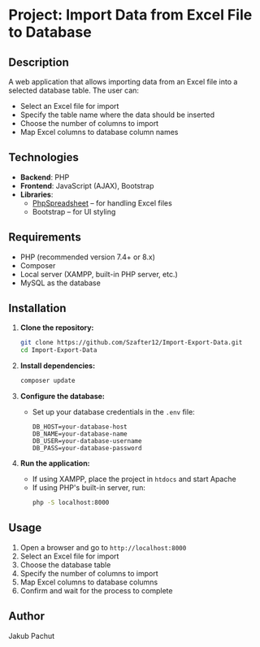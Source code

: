 # Project: Import Data from Excel File to Database

## Description
A web application that allows importing data from an Excel file into a selected database table. The user can:
- Select an Excel file for import
- Specify the table name where the data should be inserted
- Choose the number of columns to import
- Map Excel columns to database column names

## Technologies
- **Backend**: PHP
- **Frontend**: JavaScript (AJAX), Bootstrap
- **Libraries**:
  - [PhpSpreadsheet](https://phpspreadsheet.readthedocs.io/) – for handling Excel files
  - Bootstrap – for UI styling

## Requirements
- PHP (recommended version 7.4+ or 8.x)
- Composer
- Local server (XAMPP, built-in PHP server, etc.)
- MySQL as the database

## Installation
1. **Clone the repository:**
   ```sh
   git clone https://github.com/Szafter12/Import-Export-Data.git
   cd Import-Export-Data
   ```

2. **Install dependencies:**
   ```sh
   composer update
   ```

3. **Configure the database:**
   - Set up your database credentials in the `.env` file:
     ```env
     DB_HOST=your-database-host
     DB_NAME=your-database-name
     DB_USER=your-database-username
     DB_PASS=your-database-password
     ```

4. **Run the application:**
   - If using XAMPP, place the project in `htdocs` and start Apache
   - If using PHP's built-in server, run:
     ```sh
     php -S localhost:8000
     ```

## Usage
1. Open a browser and go to `http://localhost:8000`
2. Select an Excel file for import
3. Choose the database table
4. Specify the number of columns to import
5. Map Excel columns to database columns
6. Confirm and wait for the process to complete


## Author
Jakub Pachut

